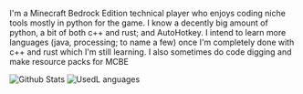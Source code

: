 I'm a Minecraft Bedrock Edition technical player who enjoys coding niche tools mostly in python for the game. I know a decently big amount of python, a bit of both c++ and rust; and AutoHotkey. I intend to learn more languages (java, processing; to name a few) once I'm completely done with c++ and rust which I'm still learning.  I also sometimes do code digging and make resource packs for MCBE

![Github Stats](https://github-readme-stats.vercel.app/api/?username=0x4c37373230&show_icons=true&count_private=true&theme=monokai)
![UsedL anguages](https://github-readme-stats.vercel.app/api/top-langs/?username=0x4c37373230&show_icons=true&count_private=true&theme=monokai&langs_count=10&layout=compact)
